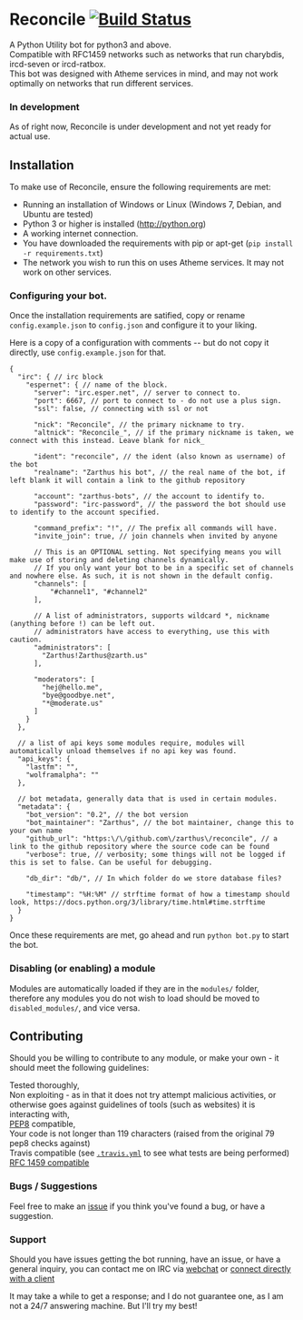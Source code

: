 Reconcile [![Build Status](https://travis-ci.org/Zarthus/Reconcile.svg)](https://travis-ci.org/Zarthus/Reconcile)
=========

A Python Utility bot for python3 and above.  
Compatible with RFC1459 networks such as networks that run charybdis, ircd-seven or ircd-ratbox.  
This bot was designed with Atheme services in mind, and may not work optimally on networks that run different services.

### In development

As of right now, Reconcile is under development and not yet ready for actual use.

## Installation

To make use of Reconcile, ensure the following requirements are met:  

* Running an installation of Windows or Linux (Windows 7, Debian, and Ubuntu are tested)  
* Python 3 or higher is installed (http://python.org)  
* A working internet connection.  
* You have downloaded the requirements with pip or apt-get (`pip install -r requirements.txt`) 
* The network you wish to run this on uses Atheme services. It may not work on other services. 

### Configuring your bot.

Once the installation requirements are satified, copy or rename `config.example.json` to `config.json` and configure it to your liking.  

Here is a copy of a configuration with comments -- but do not copy it directly, use `config.example.json` for that.   

```
{
  "irc": { // irc block
    "espernet": { // name of the block.
      "server": "irc.esper.net", // server to connect to.
      "port": 6667, // port to connect to - do not use a plus sign.
	  "ssl": false, // connecting with ssl or not 

      "nick": "Reconcile", // the primary nickname to try. 
      "altnick": "Reconcile_", // if the primary nickname is taken, we connect with this instead. Leave blank for nick_

	  "ident": "reconcile", // the ident (also known as username) of the bot 
      "realname": "Zarthus his bot", // the real name of the bot, if left blank it will contain a link to the github repository

      "account": "zarthus-bots", // the account to identify to.
      "password": "irc-password", // the password the bot should use to identify to the account specified.

      "command_prefix": "!", // The prefix all commands will have.
      "invite_join": true, // join channels when invited by anyone
      
      // This is an OPTIONAL setting. Not specifying means you will make use of storing and deleting channels dynamically.
      // If you only want your bot to be in a specific set of channels and nowhere else. As such, it is not shown in the default config.
      "channels": [
          "#channel1", "#channel2"
      ],

      // A list of administrators, supports wildcard *, nickname (anything before !) can be left out.
      // administrators have access to everything, use this with caution.
	  "administrators": [
        "Zarthus!Zarthus@zarth.us"
      ],
      
	  "moderators": [
        "hej@hello.me",
        "bye@goodbye.net",
        "*@moderate.us"
      ]
    }
  },

  // a list of api keys some modules require, modules will automatically unload themselves if no api key was found.
  "api_keys": {
    "lastfm": "",
	"wolframalpha": ""
  },
  
  // bot metadata, generally data that is used in certain modules.
  "metadata": {
    "bot_version": "0.2", // the bot version
    "bot_maintainer": "Zarthus", // the bot maintainer, change this to your own name
    "github_url": "https:\/\/github.com\/zarthus\/reconcile", // a link to the github repository where the source code can be found
    "verbose": true, // verbosity; some things will not be logged if this is set to false. Can be useful for debugging.
    
    "db_dir": "db/", // In which folder do we store database files?
    
    "timestamp": "%H:%M" // strftime format of how a timestamp should look, https://docs.python.org/3/library/time.html#time.strftime
  }
}

```

Once these requirements are met, go ahead and run `python bot.py` to start the bot.

### Disabling (or enabling) a module

Modules are automatically loaded if they are in the `modules/` folder, therefore any modules you do not wish to load should be moved to `disabled_modules/`, and vice versa.  

## Contributing  

Should you be willing to contribute to any module, or make your own - it should meet the following guidelines:  

Tested thoroughly,  
Non exploiting - as in that it does not try attempt malicious activities, or otherwise goes against guidelines of tools (such as websites) it is interacting with,  
[PEP8](http://legacy.python.org/dev/peps/pep-0008/) compatible,  
Your code is not longer than 119 characters (raised from the original 79 pep8 checks against)  
Travis compatible (see [`.travis.yml`](.travis.yml) to see what tests are being performed)  
[RFC 1459 compatible](http://tools.ietf.org/html/rfc1459.html)

### Bugs / Suggestions
Feel free to make an [issue](https://github.com/zarthus/reconcile/issues/new) if you think you've found a bug, or have a suggestion.

### Support

Should you have issues getting the bot running, have an issue, or have a general inquiry, you can contact me on IRC via [webchat](https://webchat.esper.net/?channels=zarthus) or [connect directly with a client](irc://irc.esper.net/zarthus)  

It may take a while to get a response; and I do not guarantee one, as I am not a 24/7 answering machine. But I'll try my best!

